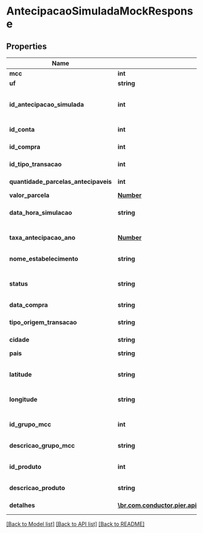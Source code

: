 # AntecipacaoSimuladaMockResponse

## Properties
Name | Type | Description | Notes
------------ | ------------- | ------------- | -------------
**mcc** | **int** |  | [optional] 
**uf** | **string** |  | [optional] 
**id_antecipacao_simulada** | **int** | C\u00C3\u00B3digo identificador da simula\u00C3\u00A7\u00C3\u00A3o de antecipa\u00C3\u00A7\u00C3\u00A3o. | [optional] 
**id_conta** | **int** | C\u00C3\u00B3digo identificador da conta. | [optional] 
**id_compra** | **int** | C\u00C3\u00B3digo identificador do evento compra. | [optional] 
**id_tipo_transacao** | **int** | C\u00C3\u00B3digo identificador do tipo do evento compra. | [optional] 
**quantidade_parcelas_antecipaveis** | **int** | Quantidade de parcelas antecip\u00C3\u00A1veis. | [optional] 
**valor_parcela** | [**Number**](Number.md) | Valor da parcela. | [optional] 
**data_hora_simulacao** | **string** | Data e hora em que a simula\u00C3\u00A7\u00C3\u00A3o foi feita. | [optional] 
**taxa_antecipacao_ano** | [**Number**](Number.md) | Taxa de antecipa\u00C3\u00A7\u00C3\u00A3o aplicada (ao ano). | [optional] 
**nome_estabelecimento** | **string** | Estabelecimento onde foi realizada a transa\u00C3\u00A7\u00C3\u00A3o | [optional] 
**status** | **string** | Descri\u00C3\u00A7\u00C3\u00A3o do status da autoriza\u00C3\u00A7\u00C3\u00A3o da compra. | [optional] 
**data_compra** | **string** | Data da compra. | [optional] 
**tipo_origem_transacao** | **string** | Tipo de transa\u00C3\u00A7\u00C3\u00A3o da compra. | [optional] 
**cidade** | **string** | Cidade onde a compra foi realizada. | [optional] 
**pais** | **string** | Pa\u00C3\u00ADs onde a compra foi realizada. | [optional] 
**latitude** | **string** | Coordenada latitudinal da localiza\u00C3\u00A7\u00C3\u00A3o da compra. | [optional] 
**longitude** | **string** | Coordenada longitudinal da localiza\u00C3\u00A7\u00C3\u00A3o da compra. | [optional] 
**id_grupo_mcc** | **int** | C\u00C3\u00B3digo de Identifica\u00C3\u00A7\u00C3\u00A3o do Grupo MCC da compra. | [optional] 
**descricao_grupo_mcc** | **string** | Descri\u00C3\u00A7\u00C3\u00A3o do Grupo MCC da compra. | [optional] 
**id_produto** | **int** | C\u00C3\u00B3digo de Identifica\u00C3\u00A7\u00C3\u00A3o do produto da compra. | [optional] 
**descricao_produto** | **string** | Descri\u00C3\u00A7\u00C3\u00A3o do produto da compra. | [optional] 
**detalhes** | [**\br.com.conductor.pier.api.v2.model\AntecipacaoSimuladaDetalhesResponse[]**](AntecipacaoSimuladaDetalhesResponse.md) | Detalhes da simula\u00C3\u00A7\u00C3\u00A3o. | [optional] 

[[Back to Model list]](../README.md#documentation-for-models) [[Back to API list]](../README.md#documentation-for-api-endpoints) [[Back to README]](../README.md)


